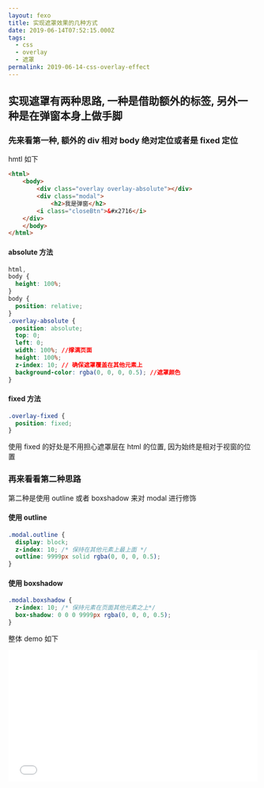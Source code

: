 ```yaml
---
layout: fexo
title: 实现遮罩效果的几种方式
date: 2019-06-14T07:52:15.000Z
tags:
  - css
  - overlay
  - 遮罩
permalink: 2019-06-14-css-overlay-effect
---
```


## 实现遮罩有两种思路, 一种是借助额外的标签, 另外一种是在弹窗本身上做手脚

### 先来看第一种, 额外的 div 相对 body 绝对定位或者是 fixed 定位

hmtl 如下

```html
<html>
    <body>
        <div class="overlay overlay-absolute"></div>
        <div class="modal">
            <h2>我是弹窗</h2>
        <i class="closeBtn">&#x2716</i>
    </div>
    </body>
</html>
```

#### absolute 方法

```css
html,
body {
  height: 100%;
}
body {
  position: relative;
}
.overlay-absolute {
  position: absolute;
  top: 0;
  left: 0;
  width: 100%; //撑满页面
  height: 100%;
  z-index: 10; // 确保遮罩覆盖在其他元素上
  background-color: rgba(0, 0, 0, 0.5); //遮罩颜色
}
```

#### fixed 方法

```css
.overlay-fixed {
  position: fixed;
}
```

使用 fixed 的好处是不用担心遮罩层在 html 的位置, 因为始终是相对于视窗的位置

### 再来看看第二种思路

第二种是使用 outline 或者 boxshadow 来对 modal 进行修饰

#### 使用 outline

```css
.modal.outline {
  display: block;
  z-index: 10; /* 保持在其他元素上最上面 */
  outline: 9999px solid rgba(0, 0, 0, 0.5);
}
```

#### 使用 boxshadow

```css
.modal.boxshadow {
  z-index: 10; /* 保持元素在页面其他元素之上*/
  box-shadow: 0 0 0 9999px rgba(0, 0, 0, 0.5);
}
```

整体 demo 如下

<iframe height="265" style="width: 100%;" scrolling="no" title="overlay-effect" src="//codepen.io/Allen6228/embed/qzOoeG/?height=265&theme-id=0&default-tab=css,result" frameborder="no" allowtransparency="true" allowfullscreen="true">
  See the Pen <a href='https://codepen.io/Allen6228/pen/qzOoeG/'>overlay-effect</a> by XiaoYao

## 参考资料

[css-overlay-techniques](https://tympanus.net/codrops/2013/11/07/css-overlay-techniques/)
